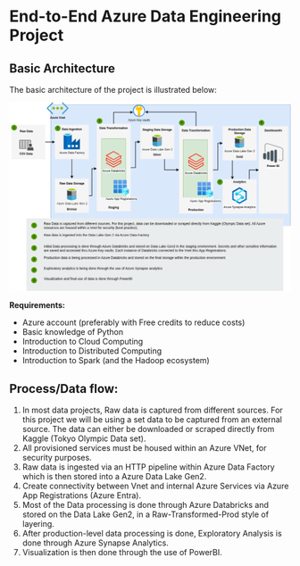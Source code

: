 # End-to-End Azure Data Engineering Project

## Basic Architecture

The basic architecture of the project is illustrated below:

![alt text](https://raw.githubusercontent.com/mieshiii/azure_olympic_data_project/main/updated_olympic_data_architecture.png)

**Requirements:**
- Azure account (preferably with Free credits to reduce costs)
- Basic knowledge of Python
- Introduction to Cloud Computing
- Introduction to Distributed Computing
- Introduction to Spark (and the Hadoop ecosystem)

## Process/Data flow:

1. In most data projects, Raw data is captured from different sources. For this project we will be using a set data to be captured from an external source. The data can either be downloaded or scraped directly from Kaggle (Tokyo Olympic Data set).
2. All provisioned services must be housed within an Azure VNet, for security purposes.
3. Raw data is ingested via an HTTP pipeline within Azure Data Factory which is then stored into a Azure Data Lake Gen2.
4. Create connectivity between Vnet and internal Azure Services via Azure App Registrations (Azure Entra).
5. Most of the Data processing is done through Azure Databricks and stored on the Data Lake Gen2, in a Raw-Transformed-Prod style of layering.
6. After production-level data processing is done, Exploratory Analysis is done through Azure Synapse Analytics.
7. Visualization is then done through the use of PowerBI. 